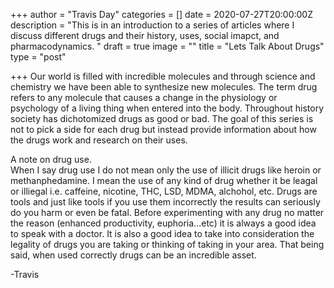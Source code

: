 +++
author = "Travis Day"
categories = []
date = 2020-07-27T20:00:00Z
description = "This is in an introduction to a series of articles where I discuss different drugs and their history, uses, social imapct, and pharmacodynamics. "
draft = true
image = ""
title = "Lets Talk About Drugs"
type = "post"

+++
Our world is filled with incredible molecules and through science and chemistry we have been able to synthesize new molecules. The term drug refers to any molecule that causes a change in the physiology or psychology of a living thing when entered into the body. Throughout history society has dichotomized drugs as good or bad. The goal of this series is not to pick a side for each drug but instead provide information about how the drugs work and research on their uses.

A note on drug use.  
When I say drug use I do not mean only the use of illicit drugs like heroin or methanphedamine. I mean the use of any kind of drug whether it be leagal or illiegal i.e. caffeine, nicotine, THC, LSD, MDMA, alchohol, etc. Drugs are tools and just like tools if you use them incorrectly the results can seriously do you harm or even be fatal. Before experimenting with any drug no matter the reason (enhanced productivity, euphoria...etc) it is always a good idea to speak with a doctor. It is also a good idea to take into consideration the legality of drugs you are taking or thinking of taking in your area. That being said, when used correctly drugs can be an incredible asset.

\-Travis